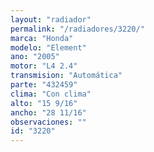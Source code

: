 ```yaml
---
layout: "radiador"
permalink: "/radiadores/3220/"
marca: "Honda"
modelo: "Element"
ano: "2005"
motor: "L4 2.4"
transmision: "Automática"
parte: "432459"
clima: "Con clima"
alto: "15 9/16"
ancho: "28 11/16"
observaciones: ""
id: "3220"
---
```


